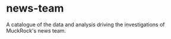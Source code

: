 # news-team
A catalogue of the data and analysis driving the investigations of MuckRock's news team. 
